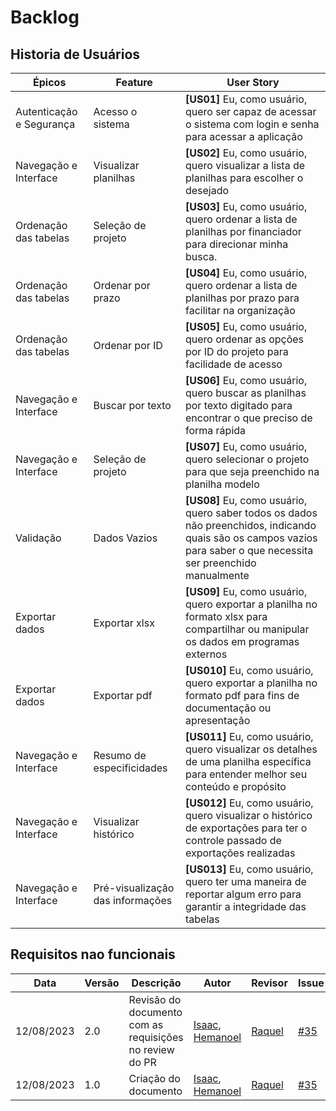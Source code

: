 # Backlog

## Historia de Usuários

| Épicos   |  Feature    | User Story|
| ------------- | ------------- | -------------|
|Autenticação e Segurança  |Acesso o sistema| <b>[US01]</b> Eu, como usuário, quero ser capaz de acessar o sistema com login e senha para acessar a aplicação|  
|Navegação e Interface |Visualizar planilhas| <b>[US02]</b> Eu, como usuário, quero visualizar a lista de planilhas para escolher o desejado|
|Ordenação das tabelas |Seleção de projeto| <b>[US03]</b> Eu, como usuário, quero ordenar a lista de planilhas por financiador para direcionar minha busca.|
|Ordenação das tabelas  |Ordenar por prazo| <b>[US04]</b> Eu, como usuário, quero ordenar a lista de planilhas por prazo para facilitar na organização|  
|Ordenação das tabelas |Ordenar por ID| <b>[US05]</b> Eu, como usuário, quero ordenar as opções por ID do projeto para facilidade de acesso|    
|Navegação e Interface |Buscar por texto| <b>[US06]</b> Eu, como usuário, quero buscar as planilhas por texto digitado para encontrar o que preciso de forma rápida|  
|Navegação e Interface |Seleção de projeto| <b>[US07]</b> Eu, como usuário, quero selecionar o projeto para que seja preenchido na planilha modelo|  
|Validação |Dados Vazios| <b>[US08]</b> Eu, como usuário, quero saber todos os dados não preenchidos, indicando quais são os campos vazios para saber o que necessita ser preenchido manualmente| 
|Exportar dados    |Exportar xlsx| <b>[US09]</b> Eu, como usuário, quero exportar a planilha no formato xlsx  para compartilhar ou manipular os dados em programas externos|  
|Exportar dados  |Exportar pdf| <b>[US010]</b> Eu, como usuário, quero exportar a planilha no formato pdf para fins de documentação ou apresentação|  
|Navegação e Interface | Resumo de especificidades| <b>[US011]</b> Eu, como usuário, quero visualizar os detalhes de uma planilha específica para entender melhor seu conteúdo e propósito|  
| Navegação e Interface |Visualizar histórico| <b>[US012]</b> Eu, como usuário, quero visualizar o histórico de exportações para ter o controle passado de exportações realizadas|  
|Navegação e Interface |Pré-visualização das informações| <b>[US013]</b> Eu, como usuário, quero ter uma maneira de reportar algum erro para garantir a integridade das tabelas| 



<!-- ## Historia de Usuários

| Épicos   |  Feature    | User Story| Prioridade|
| ------------- | ------------- | -------------| ------------- |
|Autenticação e Segurança  |Acesso o sistema| <b>[US01]</b> Eu, como usuário, quero ser capaz de acessar o sistema com login e senha para acessar a aplicação|alta |  
|Navegação e Interface |Visualizar planilhas| <b>[US02]</b> Eu, como usuário, quero visualizar a lista de planilhas para escolher o desejado|alta |
|Ordenação das tabelas |Seleção de projeto| <b>[US03]</b> Eu, como usuário, quero ordenar a lista de planilhas por financiador para direcionar minha busca.|alta|
|Ordenação das tabelas  |Ordenar por prazo| <b>[US04]</b> Eu, como usuário, quero ordenar a lista de planilhas por prazo para facilitar na organização|baixa |  
|Ordenação das tabelas |Ordenar por ID| <b>[US05]</b> Eu, como usuário, quero ordenar as opções por ID do projeto para facilidade de acesso|alta |    
|Navegação e Interface |Buscar por texto| <b>[US06]</b> Eu, como usuário, quero buscar as planilhas por texto digitado para encontrar o que preciso de forma rápida|baixa |  
|Navegação e Interface |Seleção de projeto| <b>[US07]</b> Eu, como usuário, quero selecionar o projeto para que seja preenchido na planilha modelo|alta |  
|Validação |Dados Vazios| <b>[US08]</b> Eu, como usuário, quero saber todos os dados não preenchidos, indicando quais são os campos vazios para saber o que necessita ser preenchido manualmente|média |  
|Exportar dados    |Exportar xlsx| <b>[US09]</b> Eu, como usuário, quero exportar a planilha no formato xlsx  para compartilhar ou manipular os dados em programas externos|alta |  
|Exportar dados  |Exportar pdf| <b>[US010]</b> Eu, como usuário, quero exportar a planilha no formato pdf para fins de documentação ou apresentação|alta |  
|Navegação e Interface | Resumo de especificidades| <b>[US011]</b> Eu, como usuário, quero visualizar os detalhes de uma planilha específica para entender melhor seu conteúdo e propósito|baixa |  
| Navegação e Interface |Visualizar histórico| <b>[US012]</b> Eu, como usuário, quero visualizar o histórico de exportações|baixa |  
|Navegação e Interface |Pré-visualização das informações| <b>[US013]</b> Eu, como usuário, quero ter uma pré-visualização das informações da planilha antes de selecioná-las para confirmar as informações|média |   -->





<!-- | ID | Requisito | Tipo |
| --- | --- | --- |
| 1 | Deve ser possível que os usuários realizem login  | RF |[us08]
| 2 | Deve ser possível que os usuários visualizem a lista de template | RF |[us02]
| 3 | Deve ser possível que os usuários filtrem a lista de planilhas por financiador | RF |[us03]
| 4 | Deve ser possível que os usuários ordenem a lista de planilhas por prazo | RF |[us04]
| 5 | Deve ser possível que os usuários ordenem por nome do projeto (a-z ou z-a) | RF |id-[us05]
| 6 | Deve ser possível que os usuários ordenem por financiador (a-z ou z-a) | RF |[criterio da 3]
| 7 | Deve ser possível que os usuários visualizem a planilha desejada | RF |[us11]
| 8 | Deve ser possível que os usuários busquem as planilhas por texto digitado (código, nome projeto, financiador…) | RF |[us06]
| 9 | Deve ser possível os usuários requisitem o preenchimento da planilha | RF |[us07]
| 10 | Deve ser possível o usuário tenha uma pré-visualização das informações da planilha | RF |[us13]
| 11 | Deve ser possível o usuário tenha a visualização completa das informações da planilha | RF |[us11]
| 12 | Deve ser possível acessar como administrador  |  |
| 13 | Deve ser possível como administrador cadastrar novos templates |  |
| 15 | Deve ser possível alertar que a planilha não tem todos os dados preenchidos | RF |[us08]
| 16 | Deve ser possível que os usuários exportem a planilha no formato xlsx | RF |[us09]
| 17 | Deve ser possível que os usuários exportem a planilha no formato pdf | RF |[us10] -->

## Requisitos nao funcionais

| Data | Versão | Descrição | Autor | Revisor | Issue |
| --- | --- | --- | --- | --- | --- |
| 12/08/2023 | 2.0 | Revisão do documento com as requisições no review do PR |  [Isaac](https://github.com/IsaacLusca), [Hemanoel](https://github.com/hemanoelbritoF) | [Raquel](https://github.com/raqueleucaria) |[#35](https://github.com/ResidenciaTICBrisa/05_PipelineFinatec/issues/35)|
| 12/08/2023 | 1.0 | Criação do documento |  [Isaac](https://github.com/IsaacLusca), [Hemanoel](https://github.com/hemanoelbritoF) | [Raquel](https://github.com/raqueleucaria) |[#35](https://github.com/ResidenciaTICBrisa/05_PipelineFinatec/issues/35)|